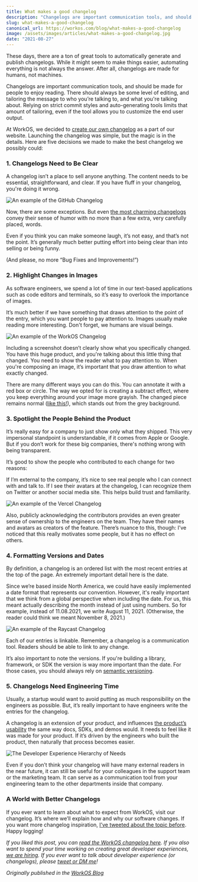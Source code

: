 ```yaml
---
title: What makes a good changelog
description: "Changelogs are important communication tools, and should be made for people to enjoy reading. Here are five decisions we made to make the best changelog we possibly could."
slug: what-makes-a-good-changelog
canonical_url: https://workos.com/blog/what-makes-a-good-changelog
image: /assets/images/articles/what-makes-a-good-changelog.jpg
date: "2021-08-27"
---
```


These days, there are a ton of great tools to automatically generate and publish changelogs. While it might seem to make things easier, automating everything is not always the answer. After all, changelogs are made for humans, not machines.

Changelogs are important communication tools, and should be made for people to enjoy reading. There should always be some level of editing, and tailoring the message to who you’re talking to, and what you're talking about. Relying on strict commit styles and auto-generating tools limits that amount of tailoring, even if the tool allows you to customize the end user output.

At WorkOS, we decided to [create our own changelog](https://workos.com/changelog) as a part of our website. Launching the changelog was simple, but the magic is in the details. Here are five decisions we made to make the best changelog we possibly could:

### 1. Changelogs Need to Be Clear

A changelog isn’t a place to sell anyone anything. The content needs to be essential, straightforward, and clear. If you have fluff in your changelog, you're doing it wrong.

![An example of the GitHub Changelog](/static/img/posts/what-makes-a-good-changelog-a.png)

Now, there are some exceptions. But even [the most charming changelogs](https://twitter.com/jbluft/status/1291753733190230017) convey their sense of humor with no more than a few extra, very carefully placed, words.

Even if you think you can make someone laugh, it’s not easy, and that’s not the point. It’s generally much better putting effort into being clear than into selling or being funny.

(And please, no more “Bug Fixes and Improvements!”)

### 2. Highlight Changes in Images

As software engineers, we spend a lot of time in our text-based applications such as code editors and terminals, so it’s easy to overlook the importance of images.

It’s much better if we have something that draws attention to the point of the entry, which you want people to pay attention to. Images usually make reading more interesting. Don't forget, we humans are visual beings.

![An example of the WorkOS Changelog](/static/img/posts/what-makes-a-good-changelog-b.png)

Including a screenshot doesn’t clearly show what you specifically changed. You have this huge product, and you're talking about this little thing that changed. You need to show the reader what to pay attention to. When you're composing an image, it’s important that you draw attention to what exactly changed.

There are many different ways you can do this. You can annotate it with a red box or circle. The way we opted for is creating a subtract effect, where you keep everything around your image more grayish. The changed piece remains normal ([like this!](https://workos.com/changelog/better-interaction-with-x-509-certificates)), which stands out from the grey background.

### 3. Spotlight the People Behind the Product

It’s really easy for a company to just show only what they shipped. This very impersonal standpoint is understandable, if it comes from Apple or Google. But if you don’t work for these big companies, there's nothing wrong with being transparent.

It’s good to show the people who contributed to each change for two reasons:

If I’m external to the company, it’s nice to see real people who I can connect with and talk to. If I see their avatars at the changelog, I can recognize them on Twitter or another social media site. This helps build trust and familiarity.

![An example of the Vercel Changelog](/static/img/posts/what-makes-a-good-changelog-c.png)

Also, publicly acknowledging the contributors provides an even greater sense of ownership to the engineers on the team. They have their names and avatars as creators of the feature. There’s nuance to this, though: I’ve noticed that this really motivates some people, but it has no effect on others.

### 4. Formatting Versions and Dates

By definition, a changelog is an ordered list with the most recent entries at the top of the page. An extremely important detail here is the date.

Since we’re based inside North America, we could have easily implemented a date format that represents our convention. However, it's really important that we think from a global perspective when including the date. For us, this meant actually describing the month instead of just using numbers. So for example, instead of 11.08.2021, we write August 11, 2021. (Otherwise, the reader could think we meant November 8, 2021.)

![An example of the Raycast Changelog](/static/img/posts/what-makes-a-good-changelog-d.png)

Each of our entries is linkable. Remember, a changelog is a communication tool. Readers should be able to link to any change.

It’s also important to note the versions. If you're building a library, framework, or SDK the version is way more important than the date. For those cases, you should always rely on [semantic versioning](https://semver.org/).

### 5. Changelogs Need Engineering Time

Usually, a startup would want to avoid putting as much responsibility on the engineers as possible. But, it’s really important to have engineers write the entries for the changelog.

A changelog is an extension of your product, and influences [the product’s usability](https://twitter.com/zenorocha/status/1418571935412199428) the same way docs, SDKs, and demos would. It needs to feel like it was made for your product. If it’s driven by the engineers who built the product, then naturally that process becomes easier.

![The Developer Experience Hierarchy of Needs](/static/img/posts/what-makes-a-good-changelog-e.png)

Even if you don’t think your changelog will have many external readers in the near future, it can still be useful for your colleagues in the support team or the marketing team. It can serve as a communication tool from your engineering team to the other departments inside that company.

### A World with Better Changelogs

If you ever want to learn about what to expect from WorkOS, visit our changelog. It’s where we’ll explain how and why our software changes. If you want more changelog inspiration, [I’ve tweeted about the topic before](https://twitter.com/zenorocha/status/1404500294235410433). Happy logging!

*If you liked this post, you can [read the WorkOS changelog here](https://workos.com/changelog?utm_source=blog&utm_medium=blog+post&utm_campaign=changelog+post). If you also want to spend your time working on creating great developer experiences, [we are hiring](https://jobs.lever.co/workos). If you ever want to talk about developer experience (or changelogs), please [tweet or DM me](https://twitter.com/zenorocha/)!*

_Originally published in the [WorkOS Blog](https://workos.com/blog/what-makes-a-good-changelog)_